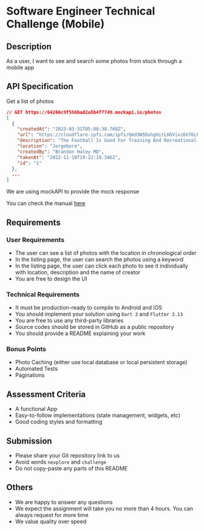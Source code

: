 # Software Engineer Technical Challenge (Mobile)

## Description

As a user, I want to see and search some photos from stock through a mobile app

## API Specification

Get a list of photos

```json
// GET https://64266c9f556bad2a5b4f7749.mockapi.io/photos
[
  {
    "createdAt": "2023-03-31T05:08:38.768Z",
    "url": "https://cloudflare-ipfs.com/ipfs/Qmd3W5DuhgHirLHGVixi6V76LhCkZUz6pnFt5AJBiyvHye/avatar/855.jpg",
    "description": "The Football Is Good For Training And Recreational Purposes",
    "location": "Jorgeboro",
    "createdBy": "Brandon Haley MD",
    "takenAt": "2022-11-19T19:22:18.346Z",
    "id": "1"
  },
  ...
]
```

We are using mockAPI to provide the mock response

You can check the manual [here](https://github.com/mockapi-io/docs/wiki "https://github.com/mockapi-io/docs/wiki")

## Requirements

### User Requirements

- The user can see a list of photos with the location in chronological order
- In the listing page, the user can search the photos using a keyword
- In the listing page, the user can click each photo to see it individually with location, description and the name of creator
- You are free to design the UI

### Technical Requirements

- It must be production-ready to compile to Android and iOS
- You should implement your solution using `Dart 3` and `Flutter 3.13`
- You are free to use any third-party libraries
- Source codes should be stored in GitHub as a public repository
- You should provide a README explaining your work

### Bonus Points

- Photo Caching (either use local database or local persistent storage)
- Automated Tests
- Paginations

## Assessment Criteria

- A functional App
- Easy-to-follow implementations (state management, widgets, etc)
- Good coding styles and formatting

## Submission

- Please share your Git repository link to us
- Avoid words `nexplore` and `challenge`
- Do not copy-paste any parts of this README

## Others

- We are happy to answer any questions
- We expect the assignment will take you no more than 4 hours. You can always request for more time
- We value quality over speed
